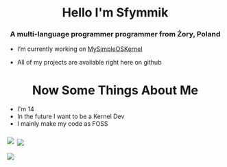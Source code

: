 <h1 align="center">Hello I'm Sfymmik</h1>
<h3 align="center">A multi-language programmer programmer from Żory, Poland</h3>

- I’m currently working on [MySimpleOSKernel](https://github.com/SFYMMIK/MySimpleOSKernel)

- All of my projects are available right here on github

<h1 align="center">Now Some Things About Me</h1>

- I'm 14
- In the future I want to be a Kernel Dev
- I mainly make my code as FOSS

<h3 align="left">
<p><img align="left" src="https://github-readme-stats.vercel.app/api/top-langs?username=SFYMMIK&show_icons=true&locale=en&layout=dracula"/></p>

<p>&nbsp;<img align="center" src="https://github-readme-stats.vercel.app/api?username=SFYMMIK&show_icons=true&locale=en"/></p>

<p><img align="center" src="https://github-readme-streak-stats.herokuapp.com/?user=SFYMMIK&"/></p>
<h3 align="left">
